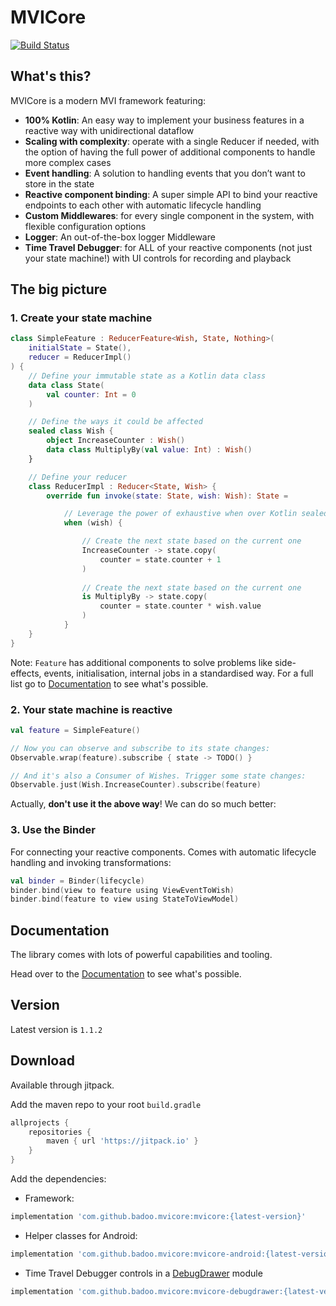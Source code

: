 # MVICore 
[![Build Status](https://travis-ci.org/badoo/MVICore.svg?branch=master)](https://travis-ci.org/badoo/MVICore)

## What's this?

MVICore is a modern MVI framework featuring:
- **100% Kotlin**: An easy way to implement your business features in a reactive way with unidirectional dataflow
- **Scaling with complexity**: operate with a single Reducer if needed, with the option of having the full power of additional components to handle more complex cases
- **Event handling**: A solution to handling events that you don’t want to store in the state
- **Reactive component binding**: A super simple API to bind your reactive endpoints to each other with automatic lifecycle handling
- **Custom Middlewares**: for every single component in the system, with flexible configuration options
- **Logger**: An out-of-the-box logger Middleware
- **Time Travel Debugger**: for ALL of your reactive components (not just your state machine!) with UI controls for recording and playback

## The big picture

### 1. Create your state machine
```kotlin
class SimpleFeature : ReducerFeature<Wish, State, Nothing>(
    initialState = State(),
    reducer = ReducerImpl()
) {
    // Define your immutable state as a Kotlin data class
    data class State(
        val counter: Int = 0
    )

    // Define the ways it could be affected
    sealed class Wish {
        object IncreaseCounter : Wish()
        data class MultiplyBy(val value: Int) : Wish()
    }

    // Define your reducer
    class ReducerImpl : Reducer<State, Wish> {
        override fun invoke(state: State, wish: Wish): State =

            // Leverage the power of exhaustive when over Kotlin sealed classes
            when (wish) {

                // Create the next state based on the current one
                IncreaseCounter -> state.copy(
                    counter = state.counter + 1
                )
                
                // Create the next state based on the current one
                is MultiplyBy -> state.copy(
                    counter = state.counter * wish.value
                )
            }
    }
}

```

Note: ```Feature``` has additional components to solve problems like side-effects, events, initialisation, internal jobs in a standardised way. For a full list go to [Documentation](documentation/README.md) to see what's possible.

### 2. Your state machine is reactive

```kotlin
val feature = SimpleFeature()

// Now you can observe and subscribe to its state changes:
Observable.wrap(feature).subscribe { state -> TODO() }

// And it's also a Consumer of Wishes. Trigger some state changes:
Observable.just(Wish.IncreaseCounter).subscribe(feature)
```

Actually, **don't use it the above way**! We can do so much better:

### 3. Use the Binder

For connecting your reactive components.
Comes with automatic lifecycle handling and invoking transformations:

```kotlin
val binder = Binder(lifecycle)
binder.bind(view to feature using ViewEventToWish)
binder.bind(feature to view using StateToViewModel)
```

## Documentation

The library comes with lots of powerful capabilities and tooling.

Head over to the [Documentation](documentation/README.md) to see what's possible.

## Version

Latest version is `1.1.2`

## Download

Available through jitpack.

Add the maven repo to your root `build.gradle`

```groovy
allprojects {
    repositories {
        maven { url 'https://jitpack.io' }
    }
}
```

Add the dependencies:
- Framework:
```groovy
implementation 'com.github.badoo.mvicore:mvicore:{latest-version}'
```

- Helper classes for Android:
```groovy
implementation 'com.github.badoo.mvicore:mvicore-android:{latest-version}'
```

- Time Travel Debugger controls in a [DebugDrawer](https://github.com/palaima/DebugDrawer) module
```groovy
implementation 'com.github.badoo.mvicore:mvicore-debugdrawer:{latest-version}'
```
